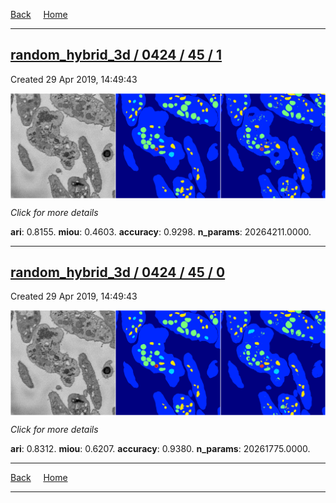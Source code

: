 
[Back](..)&nbsp;&nbsp;&nbsp;&nbsp;&nbsp;[Home](https://leapmanlab.github.io/snapshots)

---

<div class="summary"><a href="1"><h2>random_hybrid_3d / 0424 / 45 / 1</h2></a><p>Created 29 Apr 2019, 14:49:43
</p><a href="1"><img src="1/media/summary.png" align="center"></a><p>
<i>Click for more details</i>
</p></div>

**ari**: 0.8155. **miou**: 0.4603. **accuracy**: 0.9298. **n_params**: 20264211.0000. 

---

<div class="summary"><a href="0"><h2>random_hybrid_3d / 0424 / 45 / 0</h2></a><p>Created 29 Apr 2019, 14:49:43
</p><a href="0"><img src="0/media/summary.png" align="center"></a><p>
<i>Click for more details</i>
</p></div>

**ari**: 0.8312. **miou**: 0.6207. **accuracy**: 0.9380. **n_params**: 20261775.0000. 

---

[Back](..)&nbsp;&nbsp;&nbsp;&nbsp;&nbsp;[Home](https://leapmanlab.github.io/snapshots)

---